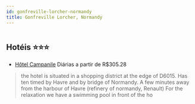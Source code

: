 ```yaml
---
id: gonfreville-lorcher-normandy
title: Gonfreville Lorcher, Normandy
---
```


<center><img src="http://www.hotelresb2b.com/images/hoteles/846777_foto_1.jpg" alt="" /></center>


## Hotéis ⭐️⭐️⭐️

-    [Hôtel Campanile](https://www.hurb.com/aud/https://www.hurb.com/hoteis/gonfreville-lorcher/hotel-campanile-JNP-JP081399?cmp=18055) Diárias a partir de R$305.28
   > the hotel is situated in a shopping district at the edge of D6015. Has ten timed by Havre and by bridge of Normandy. A few minutes away from the harbour of Havre (refinery of normandy, Renault) For the relaxation we have a swimming pool in front of the ho
